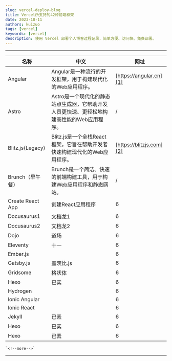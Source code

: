```yaml
---
slug: vercel-deploy-blog
title: Vercel所支持的42种前端框架
date: 2023-10-11
authors: kuizuo
tags: [vercel]
keywords: [vercel]
description: 使用 Vercel 部署个人博客过程记录，简单方便、访问快、免费部署。
---
```

---



<!-- truncate -->


| 名称             | 中文                                                                                       | 网址                     |
| ---------------- | ------------------------------------------------------------------------------------------ | ------------------------ |
| Angular          | Angular是一种流行的开发框架，用于构建现代化的Web应用程序。                                 | [https://angular.cn][1]  |
| Astro            | Astro是一个现代化的静态站点生成器，它帮助开发人员更快速、更轻松地构建高性能的Web应用程序。 | /                        |
| Blitz.js(Legacy) | Blitz.js是一个全栈React框架，它旨在帮助开发者快速构建现代化的Web应用程序。                 | [https://blitzjs.com][2] |
| Brunch（早午餐） | Brunch是一个简洁、快速的前端构建工具，用于构建Web应用程序和静态网站。                      | /                        |
| Create React App | 创建React应用程序                                                                          | 6                        |
| Docusaurus1      | 文档龙1                                                                                    | 6                        |
| Docusaurus2      | 文档龙2                                                                                    | 6                        |
| Dojo             | 道场                                                                                       | 6                        |
| Eleventy         | 十一                                                                                       | 6                        |
| Ember.js         |                                                                                            | 6                        |
| Gatsby.js        | 盖茨比.js                                                                                  | 6                        |
| Gridsome         | 格状体                                                                                     | 6                        |
| Hexo             | 已素                                                                                       | 6                        |
| Hydrogen         |                                                                                            | 6                        |
| lonic Angular    |                                                                                            | 6                        |
| lonic React      |                                                                                            | 6                        |
| Jekyll           | 已素                                                                                       | 6                        |
| Hexo             | 已素                                                                                       | 6                        |
| Hexo             | 已素                                                                                       | 6                        |

    `<!--more-->`

  [1]: https://angular.cn
  [2]: https://blitzjs.com

---
